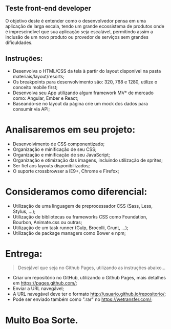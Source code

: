 ## Teste front-end developer
O objetivo deste é entender como o desenvolvedor pensa em uma aplicação de larga escala, tendo um grande ecossistema de produtos onde é imprescindível que sua aplicação seja escalável, permitindo assim a inclusão de um novo produto ou provedor de serviços sem grandes dificuldades.

## Instruções:
* Desenvolva o HTML/CSS da tela à partir do layout disponível na pasta materiais/layout/resorts;
* Os breakpoints para desenvolvimento são: 320, 768 e 1280, utilize o conceito mobile first;
* Desenvolva seu App utilizando algum framework MV* de mercado como: Angular, Ember e React;
* Baseando-se no layout da página crie um mock dos dados para consumir via API;

# Analisaremos em seu projeto:
* Desenvolvimento de CSS componentizado;
* Organização e minificação de seu CSS;
* Organização e minificação de seu JavaScript;
* Organização e otimização das imagens, incluindo utilização de sprites;
* Ser fiel aos layouts disponibilizados;
* O suporte crossbrowser a IE9+, Chrome e Firefox;

# Consideramos como diferencial:
* Utilização de uma linguagem de preprocessador CSS (Sass, Less, Stylus, ...);
* Utilização de bibliotecas ou frameworks CSS como Foundation, Bourbon, Animate.css ou outras;
* Utilização de um task runner (Gulp, Brocolli, Grunt, ...);
* Utilização de package managers como Bower e npm;

# Entrega:
> Desejável que seja no Github Pages, utilizando as instruções abaixo...
* Criar um repositório no GitHub, utilizando o Github Pages, mais detalhes em https://pages.github.com/;
*	Enviar a URL navegável;
* A URL navegável deve ter o formato http://usuario.github.io/repositorio/;
* Pode ser enviado também como ".rar" no https://wetransfer.com/;



# Muito Boa Sorte.